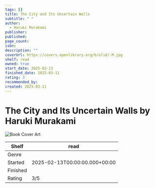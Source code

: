 ```yaml
---
tags: []
title: The City and Its Uncertain Walls
subtitle: " "
author:
  - Haruki Murakami
publisher: 
published: 
page_count: 
isbn: 
description: ""
coverUrl: https://covers.openlibrary.org/b/olid/-M.jpg
shelf: read
owned: true
start_date: 2025-02-13
finished_date: 2025-03-11
rating: 3
recommended_by: 
created: 2025-03-11
---
```


# The City and Its Uncertain Walls by Haruki Murakami

![Book Cover Art](https://covers.openlibrary.org/b/olid/-M.jpg)

| Shelf | read |
| --- | --- |
| Genre |  |
| Started | 2025-02-13T00:00:00.000+00:00 |
| Finished |  |
| Rating | 3/5 |


